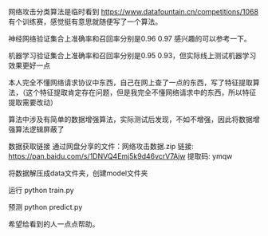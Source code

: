网络攻击分类算法是临时看到 https://www.datafountain.cn/competitions/1068 有个训练赛，感觉挺有意思就随便写了一个算法。

神经网络验证集合上准确率和召回率分别是0.96 0.97 感兴趣的可以参考一下。

机器学习验证集合上准确率和召回率分别是0.95 0.93，但实际线上测试机器学习效果更好一点

本人完全不懂网络请求协议中东西，自己在网上查了一点的东西，写了特征提取算法，（这个特征提取肯定存在问题，但是我完全不懂网络请求中的东西，所以特征提取需要改动）

算法中涉及有简单的数据增强算法，实际测试后发现，不如不增强，因此将数据增强算法逻辑屏蔽了

数据获取链接 通过网盘分享的文件：网络攻击数据.zip
链接: https://pan.baidu.com/s/1DNVQ4Emj5k9d46vcrV7Ajw 提取码: ymqw

将数据解压成data文件夹，创建model文件夹

运行 python train.py

预测 python predict.py

希望给看到的人一点点帮助。
